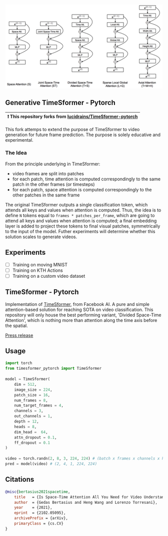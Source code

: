 <img src="./diagram.png" width="600px"></img>

## Generative TimeSformer - Pytorch

| :exclamation:  This repository forks from [lucidrains/TimeSformer-pytorch](https://github.com/lucidrains/TimeSformer-pytorch)   |
|-----------------------------------------|

This fork attemps to extend the purpose of TimeSformer to video generation for future frame prediction. 
The purpose is solely educative and experimental.

### The Idea
From the principle underlying in TimeSformer:
- video frames are split into patches
- for each patch, time attention is computed correspondingly to the same patch in the other frames (or timesteps)
- for each patch, space attention is computed correspondingly to the other patches in the same frame

The original TimeSformer outputs a single classification token, which attends all keys and values when attention is computed.
Thus, the idea is to define `N` tokens equal to `frames * patches_per_frame`, which are going to attend all keys and values when attention is computed; a final embedding layer is added to project these tokens to final visual patches, symmetrically to the input of the model.
Futher experiments will determine whether this solution scales to generate videos.

## Experiments
- [ ] Training on moving MNIST
- [ ] Training on KTH Actions
- [ ] Training on a custom video dataset

## TimeSformer - Pytorch

Implementation of <a href="https://arxiv.org/abs/2102.05095">TimeSformer</a>, from Facebook AI. A pure and simple attention-based solution for reaching SOTA on video classification. This repository will only house the best performing variant, 'Divided Space-Time Attention', which is nothing more than attention along the time axis before the spatial.

<a href="https://ai.facebook.com/blog/timesformer-a-new-architecture-for-video-understanding/">Press release</a>

## Usage

```python
import torch
from timesformer_pytorch import TimeSformer

model = TimeSformer(
    dim = 512,
    image_size = 224,
    patch_size = 16,
    num_frames = 8,
    num_target_frames = 4,
    channels = 3,
    out_channels = 1,
    depth = 12,
    heads = 8,
    dim_head =  64,
    attn_dropout = 0.1,
    ff_dropout = 0.1
)

video = torch.randn(2, 8, 3, 224, 224) # (batch x frames x channels x height x width)
pred = model(video) # (2, 4, 1, 224, 224)
```

## Citations

```bibtex
@misc{bertasius2021spacetime,
    title   = {Is Space-Time Attention All You Need for Video Understanding?}, 
    author  = {Gedas Bertasius and Heng Wang and Lorenzo Torresani},
    year    = {2021},
    eprint  = {2102.05095},
    archivePrefix = {arXiv},
    primaryClass = {cs.CV}
}
```
